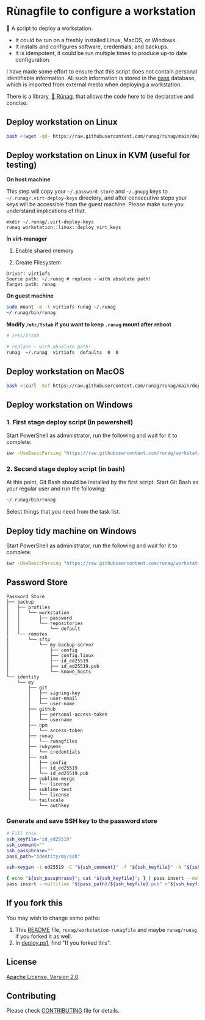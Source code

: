 <!--
Copyright 2012-2024 Rùnag project contributors

Licensed under the Apache License, Version 2.0 (the "License");
you may not use this file except in compliance with the License.
You may obtain a copy of the License at

    http://www.apache.org/licenses/LICENSE-2.0

Unless required by applicable law or agreed to in writing, software
distributed under the License is distributed on an "AS IS" BASIS,
WITHOUT WARRANTIES OR CONDITIONS OF ANY KIND, either express or implied.
See the License for the specific language governing permissions and
limitations under the License.
-->

# Rùnagfile to configure a workstation

🧡 A script to deploy a workstation.

* It could be run on a freshly installed Linux, MacOS, or Windows.
* It installs and configures software, credentials, and backups.
* It is idempotent, it could be run multiple times to produce up-to date configuration.

I have made some effort to ensure that this script does not contain personal identifiable information. All such information is stored in the [pass](https://www.passwordstore.org/) database, which is imported from external media when deploying a workstation.

There is a library, [💜 Rùnag](https://github.com/runag/runag), that allows the code here to be declarative and concise.

## Deploy workstation on Linux

```sh
bash <(wget -qO- https://raw.githubusercontent.com/runag/runag/main/deploy.sh) add runag/workstation-runagfile run
```


## Deploy workstation on Linux in KVM (useful for testing)

**On host machine**

This step will copy your `~/.password-store` and `~/.gnupg` keys to `~/.runag/.virt-deploy-keys` directory, and after consecutive steps your keys will be accessible from the guest machine. Please make sure you understand implications of that.

```
mkdir ~/.runag/.virt-deploy-keys
runag workstation::linux::deploy_virt_keys
```

**In virt-manager**

1. Enable shared memory

2. Create Filesystem

```
Driver: virtiofs
Source path: ~/.runag # replace ~ with absolute path!
Target path: runag
```

**On guest machine**

```sh
sudo mount -m -t virtiofs runag ~/.runag
~/.runag/bin/runag
```

**Modify `/etc/fstab` if you want to keep `.runag` mount after reboot**

```sh
# /etc/fstab

# replace ~ with absolute path!
runag  ~/.runag  virtiofs  defaults  0  0
```

## Deploy workstation on MacOS 

```sh
bash <(curl -Ssf https://raw.githubusercontent.com/runag/runag/main/deploy.sh) add runag/workstation-runagfile run
```


## Deploy workstation on Windows 

### 1. First stage deploy script (in powershell)

Start PowerShell as administrator, run the following and wait for it to complete:

```sh
iwr -UseBasicParsing "https://raw.githubusercontent.com/runag/workstation-runagfile/main/deploy.ps1" | iex
```

### 2. Second stage deploy script (in bash)

At this point, Git Bash should be installed by the first script. Start Git Bash as your regular user and run the following:

```sh
~/.runag/bin/runag
```

Select things that you need from the task list.


## Deploy tidy machine on Windows 

Start PowerShell as administrator, run the following and wait for it to complete:

```sh
iwr -UseBasicParsing "https://raw.githubusercontent.com/runag/workstation-runagfile/main/deploy-tidy.ps1" | iex
```


## Password Store

```
Password Store
├── backup
│   ├── profiles
│   │   └── workstation
│   │       ├── password
│   │       └── repositories
│   │           └── default
│   └── remotes
|       └── sftp
│           └── my-backup-server
│               ├── config
│               ├── config.linux
│               ├── id_ed25519
│               ├── id_ed25519.pub
│               └── known_hosts
└── identity
    └── my
        ├── git
        │   ├── signing-key
        │   ├── user-email
        │   └── user-name
        ├── github
        │   ├── personal-access-token
        │   └── username
        ├── npm
        │   └── access-token
        ├── runag
        │   └── runagfiles
        ├── rubygems
        │   └── credentials
        ├── ssh
        │   ├── config
        │   ├── id_ed25519
        │   └── id_ed25519.pub
        ├── sublime-merge
        │   └── license
        ├── sublime-text
        │   └── license
        └── tailscale
            └── authkey
```

### Generate and save SSH key to the password store

```sh
# Fill this
ssh_keyfile="id_ed25519"
ssh_comment=""
ssh_passphrase=""
pass_path="identity/my/ssh"

ssh-keygen -t ed25519 -C "${ssh_comment}" -f "${ssh_keyfile}" -N "${ssh_passphrase}"

{ echo "${ssh_passphrase}"; cat "${ssh_keyfile}"; } | pass insert --multiline "${pass_path}/${ssh_keyfile}"
pass insert --multiline "${pass_path}/${ssh_keyfile}.pub" <"${ssh_keyfile}.pub"
```

## If you fork this

You may wish to change some paths:

1. This [README](README.md) file, `runag/workstation-runagfile` and maybe `runag/runag` if you forked it as well.
2. In [deploy.ps1](deploy.ps1), find "If you forked this".

## License

[Apache License, Version 2.0](LICENSE).

## Contributing

Please check [CONTRIBUTING](CONTRIBUTING.md) file for details.
